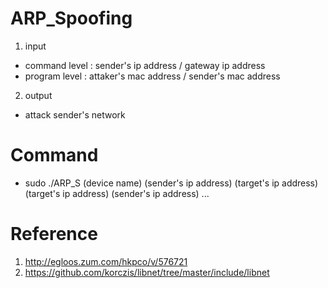# ARP_Spoofing
1. input
- command level : sender's ip address / gateway ip address
- program level : attaker's mac address / sender's mac address
2. output
- attack sender's network

# Command
- sudo ./ARP_S (device name) (sender's ip address) (target's ip address) (target's ip address) (sender's ip address) ...

# Reference
1. http://egloos.zum.com/hkpco/v/576721
2. https://github.com/korczis/libnet/tree/master/include/libnet

